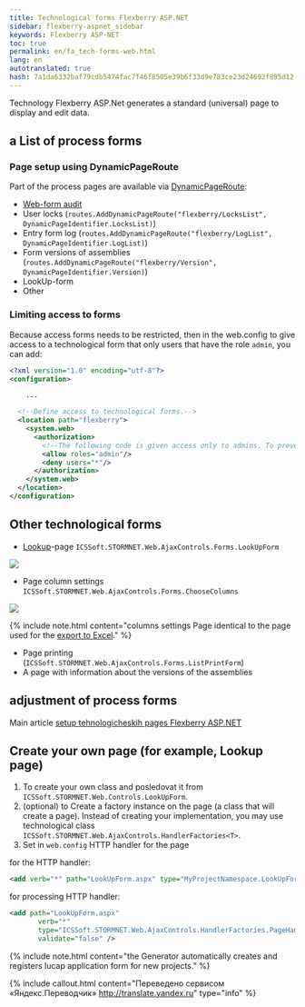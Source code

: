 ```yaml
--- 
title: Technological forms Flexberry ASP.NET 
sidebar: flexberry-aspnet_sidebar 
keywords: Flexberry ASP-NET 
toc: true 
permalink: en/fa_tech-forms-web.html 
lang: en 
autotranslated: true 
hash: 7a1da6332baf79cdb5474fac7f46f8505e39b6f33d9e783ce23d24692f895d12 
--- 
```


Technology Flexberry ASP.Net generates a standard (universal) page to display and edit data. 

## a List of process forms 

### Page setup using DynamicPageRoute 

Part of the process pages are available via [DynamicPageRoute](fa_routing.html): 
* [Web-form audit](fa_audit-web-forms.html) 
* User locks (`routes.AddDynamicPageRoute("flexberry/LocksList", DynamicPageIdentifier.LocksList)`) 
* Entry form log (`routes.AddDynamicPageRoute("flexberry/LogList", DynamicPageIdentifier.LogList)`) 
* Form versions of assemblies (`routes.AddDynamicPageRoute("flexberry/Version", DynamicPageIdentifier.Version)`) 
* LookUp-form 
* Other 

### Limiting access to forms 

Because access forms needs to be restricted, then in the web.config to give access to a technological form that only users that have the role `admin`, you can add: 

```xml
<?xml version="1.0" encoding="utf-8"?>
<configuration>

	...

  <!--Define access to technological forms.-->
  <location path="flexberry">
    <system.web>
      <authorization>
        <!--The following code is given access only to admins. To prevent access by unauthorized users, you can use the 'deny users="?"'.-->
        <allow roles="admin"/>
        <deny users="*"/>
      </authorization>
    </system.web>
  </location>
</configuration>
``` 

## Other technological forms 

* [Lookup](fa_lookup-overview.html)-page `ICSSoft.STORMNET.Web.AjaxControls.Forms.LookUpForm` 

![](/images/pages/products/flexberry-aspnet/lookup-form.png) 

* Page column settings `ICSSoft.STORMNET.Web.AjaxControls.Forms.ChooseColumns` 

![](/images/pages/products/flexberry-aspnet/column-setup-page.png) 

{% include note.html content="columns settings Page identical to the page used for the [export to Excel](fa_wolv-export-excel.html)." %} 

* Page printing (`ICSSoft.STORMNET.Web.AjaxControls.Forms.ListPrintForm`) 
* A page with information about the versions of the assemblies 

## adjustment of process forms 

Main article [setup tehnologicheskih pages Flexberry ASP.NET](fa_technological-forms-customization-example.html) 

## Create your own page (for example, Lookup page) 

1. To create your own class and posledovat it from `ICSSoft.STORMNET.Web.Controls.LookUpForm`. 
2. (optional) to Create a factory instance on the page (a class that will create a page). Instead of creating your implementation, you may use technological class `ICSSoft.STORMNET.Web.AjaxControls.HandlerFactories<T>`. 
3. Set in `web.config` HTTP handler for the page 

for the HTTP handler: 

```xml
<add verb="*" path="LookUpForm.aspx" type="MyProjectNamespace.LookUpFormHandlerFactoryType" validate="false"/>
``` 

for processing HTTP handler: 

```xml
<add path="LookUpForm.aspx" 
       verb="*" 
       type="ICSSoft.STORMNET.Web.AjaxControls.HandlerFactories.PageHandlersFactory`1[[MyProjectNamespace.LookUpFormType, MyProjectAssembly]], ICSSoft.STORMNET.Web.AjaxControls" 
       validate="false" />
``` 

{% include note.html content="the Generator automatically creates and registers lucap application form for new projects." %} 



{% include callout.html content="Переведено сервисом «Яндекс.Переводчик» <http://translate.yandex.ru>" type="info" %}